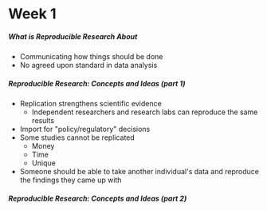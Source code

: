 # Week 1

##### What is Reproducible Research About
* Communicating how things should be done
* No agreed upon standard in data analysis

##### Reproducible Research: Concepts and Ideas (part 1)
* Replication strengthens scientific evidence
  * Independent researchers and research labs can reproduce the same results
* Import for "policy/regulatory" decisions
* Some studies cannot be replicated
  * Money
  * Time
  * Unique
* Someone should be able to take another individual's data and reproduce the findings they came up with

##### Reproducible Research: Concepts and Ideas (part 2)
